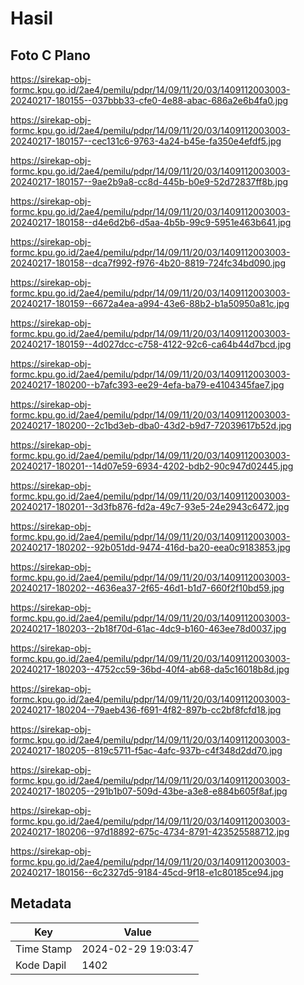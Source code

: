 # Hasil

## Foto C Plano

https://sirekap-obj-formc.kpu.go.id/2ae4/pemilu/pdpr/14/09/11/20/03/1409112003003-20240217-180155--037bbb33-cfe0-4e88-abac-686a2e6b4fa0.jpg

https://sirekap-obj-formc.kpu.go.id/2ae4/pemilu/pdpr/14/09/11/20/03/1409112003003-20240217-180157--cec131c6-9763-4a24-b45e-fa350e4efdf5.jpg

https://sirekap-obj-formc.kpu.go.id/2ae4/pemilu/pdpr/14/09/11/20/03/1409112003003-20240217-180157--9ae2b9a8-cc8d-445b-b0e9-52d72837ff8b.jpg

https://sirekap-obj-formc.kpu.go.id/2ae4/pemilu/pdpr/14/09/11/20/03/1409112003003-20240217-180158--d4e6d2b6-d5aa-4b5b-99c9-5951e463b641.jpg

https://sirekap-obj-formc.kpu.go.id/2ae4/pemilu/pdpr/14/09/11/20/03/1409112003003-20240217-180158--dca7f992-f976-4b20-8819-724fc34bd090.jpg

https://sirekap-obj-formc.kpu.go.id/2ae4/pemilu/pdpr/14/09/11/20/03/1409112003003-20240217-180159--6672a4ea-a994-43e6-88b2-b1a50950a81c.jpg

https://sirekap-obj-formc.kpu.go.id/2ae4/pemilu/pdpr/14/09/11/20/03/1409112003003-20240217-180159--4d027dcc-c758-4122-92c6-ca64b44d7bcd.jpg

https://sirekap-obj-formc.kpu.go.id/2ae4/pemilu/pdpr/14/09/11/20/03/1409112003003-20240217-180200--b7afc393-ee29-4efa-ba79-e4104345fae7.jpg

https://sirekap-obj-formc.kpu.go.id/2ae4/pemilu/pdpr/14/09/11/20/03/1409112003003-20240217-180200--2c1bd3eb-dba0-43d2-b9d7-72039617b52d.jpg

https://sirekap-obj-formc.kpu.go.id/2ae4/pemilu/pdpr/14/09/11/20/03/1409112003003-20240217-180201--14d07e59-6934-4202-bdb2-90c947d02445.jpg

https://sirekap-obj-formc.kpu.go.id/2ae4/pemilu/pdpr/14/09/11/20/03/1409112003003-20240217-180201--3d3fb876-fd2a-49c7-93e5-24e2943c6472.jpg

https://sirekap-obj-formc.kpu.go.id/2ae4/pemilu/pdpr/14/09/11/20/03/1409112003003-20240217-180202--92b051dd-9474-416d-ba20-eea0c9183853.jpg

https://sirekap-obj-formc.kpu.go.id/2ae4/pemilu/pdpr/14/09/11/20/03/1409112003003-20240217-180202--4636ea37-2f65-46d1-b1d7-660f2f10bd59.jpg

https://sirekap-obj-formc.kpu.go.id/2ae4/pemilu/pdpr/14/09/11/20/03/1409112003003-20240217-180203--2b18f70d-61ac-4dc9-b160-463ee78d0037.jpg

https://sirekap-obj-formc.kpu.go.id/2ae4/pemilu/pdpr/14/09/11/20/03/1409112003003-20240217-180203--4752cc59-36bd-40f4-ab68-da5c16018b8d.jpg

https://sirekap-obj-formc.kpu.go.id/2ae4/pemilu/pdpr/14/09/11/20/03/1409112003003-20240217-180204--79aeb436-f691-4f82-897b-cc2bf8fcfd18.jpg

https://sirekap-obj-formc.kpu.go.id/2ae4/pemilu/pdpr/14/09/11/20/03/1409112003003-20240217-180205--819c5711-f5ac-4afc-937b-c4f348d2dd70.jpg

https://sirekap-obj-formc.kpu.go.id/2ae4/pemilu/pdpr/14/09/11/20/03/1409112003003-20240217-180205--291b1b07-509d-43be-a3e8-e884b605f8af.jpg

https://sirekap-obj-formc.kpu.go.id/2ae4/pemilu/pdpr/14/09/11/20/03/1409112003003-20240217-180206--97d18892-675c-4734-8791-423525588712.jpg

https://sirekap-obj-formc.kpu.go.id/2ae4/pemilu/pdpr/14/09/11/20/03/1409112003003-20240217-180156--6c2327d5-9184-45cd-9f18-e1c80185ce94.jpg


## Metadata

| Key        | Value               |
| ---------- | ------------------- |
| Time Stamp | 2024-02-29 19:03:47 |
| Kode Dapil | 1402                |



